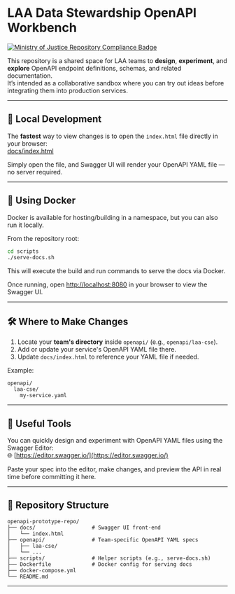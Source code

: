 # LAA Data Stewardship OpenAPI Workbench

[![Ministry of Justice Repository Compliance Badge](https://github-community.service.justice.gov.uk/repository-standards/api/template-repository/badge)](https://github-community.service.justice.gov.uk/repository-standards/template-repository)

This repository is a shared space for LAA teams to **design**, **experiment**, and **explore** OpenAPI endpoint definitions, schemas, and related documentation.  
It’s intended as a collaborative sandbox where you can try out ideas before integrating them into production services.

---

## 📌 Local Development

The **fastest** way to view changes is to open the `index.html` file directly in your browser:  
[docs/index.html](./docs/index.html)

Simply open the file, and Swagger UI will render your OpenAPI YAML file — no server required.

---

## 🐳 Using Docker

Docker is available for hosting/building in a namespace, but you can also run it locally.

From the repository root:
```bash
cd scripts
./serve-docs.sh
```
This will execute the build and run commands to serve the docs via Docker.

Once running, open [http://localhost:8080](http://localhost:8080) in your browser to view the Swagger UI.

---

## 🛠 Where to Make Changes

1. Locate your **team's directory** inside `openapi/` (e.g., `openapi/laa-cse`).
2. Add or update your service's OpenAPI YAML file there.
3. Update `docs/index.html` to reference your YAML file if needed.

Example:
```
openapi/
  laa-cse/
    my-service.yaml
```

---

## 🔧 Useful Tools

You can quickly design and experiment with OpenAPI YAML files using the Swagger Editor:  
🌐 [https://editor.swagger.io/](https://editor.swagger.io/)

Paste your spec into the editor, make changes, and preview the API in real time before committing it here.

---

## 📂 Repository Structure

```
openapi-prototype-repo/
├── docs/                  # Swagger UI front-end
│   └── index.html
├── openapi/               # Team-specific OpenAPI YAML specs
│   ├── laa-cse/
│   └── ...
├── scripts/               # Helper scripts (e.g., serve-docs.sh)
├── Dockerfile             # Docker config for serving docs
├── docker-compose.yml
└── README.md
```

---

